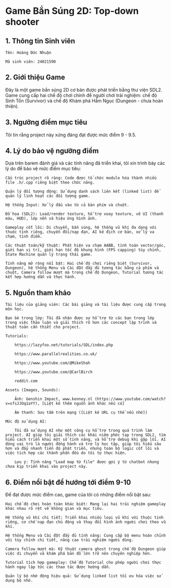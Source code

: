 # Game Bắn Súng 2D: Top-down shooter
## 1. Thông tin Sinh viên

    Tên: Hoàng Đức Nhuận

    Mã sinh viên: 24021590

## 2. Giới thiệu Game

Đây là một game bắn súng 2D cơ bản được phát triển bằng thư viện SDL2. Game cung cấp hai chế độ chơi chính để người chơi trải nghiệm: chế độ Sinh Tồn (Survivor) và chế độ Khám phá Hầm Ngục (Dungeon - chưa hoàn thiện).
## 3. Ngưỡng điểm mục tiêu

Tôi tin rằng project này xứng đáng đạt được mức điểm 9 - 9.5.
## 4. Lý do bảo vệ ngưỡng điểm

Dựa trên barem đánh giá và các tính năng đã triển khai, tôi xin trình bày các lý do để bảo vệ mức điểm mục tiêu:

    Cấu trúc project rõ ràng: Code được tổ chức module hóa thành nhiều file .h/.cpp riêng biệt theo chức năng.

    Quản lý đối tượng động: Sử dụng danh sách liên kết (linked list) để quản lý linh hoạt các đối tượng game.

    Hệ thống Input: Xử lý đầu vào từ cả bàn phím và chuột.

    Đồ họa (SDL2): Load/render texture, hỗ trợ xoay texture, vẽ UI (thanh máu, HUD), lớp nền và hiệu ứng hình ảnh.

    Gameplay cốt lõi: Di chuyển, bắn súng, hệ thống vũ khí đa dạng với thuộc tính riêng, chuyển đổi/nạp đạn, AI kẻ địch cơ bản, xử lý va chạm, tính điểm.

    Các thuật toán/kỹ thuật: Phát hiện va chạm AABB, tính toán vector/góc, giới hạn vị trí, giới hạn tốc độ khung hình (FPS capping) tùy chỉnh, State Machine quản lý trạng thái game.

    Tính năng mở rộng nổi bật: Hai chế độ chơi riêng biệt (Survivor, Dungeon), hệ thống Menu và Cài đặt đầy đủ tương tác bằng cả phím và chuột, Camera follow mượt mà trong chế độ Dungeon, Tutorial tương tác kết hợp hướng dẫn và thực hành.

## 5. Nguồn tham khảo

    Tài liệu của giảng viên: Các bài giảng và tài liệu được cung cấp trong môn học.

    Bạn bè trong lớp: Tôi đã nhận được sự hỗ trợ từ các bạn trong lớp trong việc thảo luận và giải thích rõ hơn các concept lập trình và thuật toán cần thiết cho project.

    Tutorials:

        https://lazyfoo.net/tutorials/SDL/index.php

        https://www.parallelrealities.co.uk/

        https://www.youtube.com/@MikeShah

        https://www.youtube.com/@CarlBirch

        reddit.com

    Assets (Images, Sounds):

        Ảnh: Genshin Impact, www.kenney.nl (https://www.youtube.com/watch?v=sfsJJOq1aYY), [Liệt kê thêm nguồn ảnh khác nếu có]

        Âm thanh: Sưu tầm trên mạng ([Liệt kê URL cụ thể nếu nhớ])

    Mức độ sử dụng AI:

        Tôi đã sử dụng AI như một công cụ hỗ trợ trong quá trình làm project. AI giúp tôi giải thích các khái niệm phức tạp trong SDL2, tìm hiểu cách triển khai một số tính năng, và hỗ trợ debug khi gặp lỗi. AI đóng vai trò là người đồng hành và trợ lý học tập, giúp tôi hiểu sâu hơn và đẩy nhanh tiến độ phát triển, nhưng toàn bộ logic cốt lõi và việc tích hợp các thành phần đều do tôi tự thực hiện.

        Lưu ý: Tính năng "Load map từ file" được gợi ý từ chatbot nhưng chưa kịp triển khai vào project này.

## 6. Điểm nổi bật để hướng tới điểm 9-10

Để đạt được mức điểm cao, game của tôi có những điểm nổi bật sau:

    Hai chế độ chơi hoàn toàn khác biệt: Mang lại hai trải nghiệm gameplay khác nhau rõ rệt về không gian và mục tiêu.

    Hệ thống vũ khí chi tiết: Triển khai nhiều loại vũ khí với thuộc tính riêng, cơ chế nạp đạn chủ động và thay đổi hình ảnh người chơi theo vũ khí.

    Hệ thống Menu và Cài đặt đầy đủ tính năng: Cung cấp bộ menu hoàn chỉnh với tùy chỉnh chi tiết, nâng cao trải nghiệm người dùng.

    Camera follow mượt mà: Kỹ thuật camera ghost trong chế độ Dungeon giúp việc di chuyển và khám phá bản đồ lớn trở nên chuyên nghiệp hơn.

    Tutorial tích hợp gameplay: Chế độ Tutorial cho phép người chơi thực hành ngay lập tức các thao tác được hướng dẫn.

    Quản lý bộ nhớ động hiệu quả: Sử dụng linked list tối ưu hóa việc sử dụng bộ nhớ.

